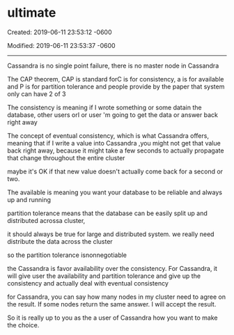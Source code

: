 # ultimate

Created: 2019-06-11 23:53:12 -0600

Modified: 2019-06-11 23:53:37 -0600

---

Cassandra is no single point failure, there is no master node in Cassandra

The CAP theorem, CAP is standard forC is for consistency, a is for available and P is for partition tolerance and people provide by the paper that system only can have 2 of 3



The consistency is meaning if I wrote something or some datain the database, other users orI or user 'm going to get the data or answer back right away



The concept of eventual consistency, which is what Cassandra offers, meaning that if I write a value into Cassandra ,you might not get that value back right away, because it might take a few seconds to actually propagate that change throughout the entire cluster





maybe it's OK if that new value doesn't actually come back for a second or two.



The available is meaning you want your database to be reliable and always up and running



partition tolerance means that the database can be easily split up and distributed acrossa cluster,

it should always be true for large and distributed system. we really need distribute the data across the cluster



so the partition tolerance isnonnegotiable



the Cassandra is favor availability over the consistency. For Cassandra, it will give user the availability and partition tolerance and give up the consistency and actually deal with eventual consistency



for Cassandra, you can say how many nodes in my cluster need to agree on the result. If some nodes return the same answer. I will accept the result.



So it is really up to you as the a user of Cassandra how you want to make the choice.
